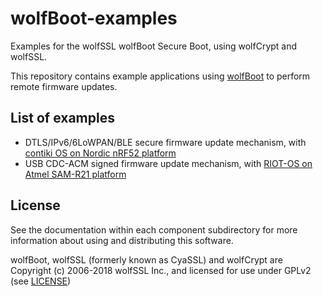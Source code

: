 # wolfBoot-examples
Examples for the wolfSSL wolfBoot Secure Boot, using wolfCrypt and wolfSSL.

This repository contains example applications using [wolfBoot](https://github.com/wolfSSL/wolfBoot)  to perform remote firmware updates.


## List of examples

   * DTLS/IPv6/6LoWPAN/BLE secure firmware update mechanism, with [contiki OS on Nordic nRF52 platform](contiki-nrf52)
   * USB CDC-ACM signed firmware update mechanism, with [RIOT-OS on Atmel SAM-R21 platform](riotOS-samr21)

## License

See the documentation within each component subdirectory for more information about using and distributing this software.

wolfBoot, wolfSSL (formerly known as CyaSSL) and wolfCrypt are Copyright (c) 2006-2018 wolfSSL Inc., and licensed for use under GPLv2 (see [LICENSE](LICENSE)) 

